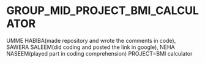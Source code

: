 # GROUP_MID_PROJECT_BMI_CALCULATOR
UMME HABIBA(made repository and wrote the comments in code), SAWERA SALEEM(did coding and posted the link in google), NEHA NASEEM(played part in coding comprehension) PROJECT=BMI calculator
